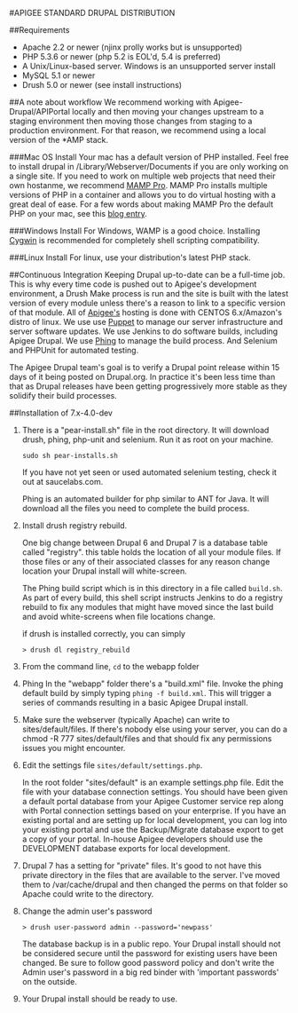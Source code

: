 #APIGEE STANDARD DRUPAL DISTRIBUTION

##Requirements
 
* Apache 2.2 or newer (njinx prolly works but is unsupported)
* PHP 5.3.6 or newer (php 5.2 is EOL'd, 5.4 is preferred)
* A Unix/Linux-based server. Windows is an unsupported server install
* MySQL 5.1 or newer
* Drush 5.0 or newer (see install instructions)
 

##A note about workflow
We recommend working with Apigee-Drupal/APIPortal locally and then moving your changes upstream to a staging environment then moving those changes from staging to a production environment. For that reason, we recommend using a local version of the *AMP stack. 

###Mac OS Install
Your mac has a default version of PHP installed. Feel free to install drupal in /Library/Webserver/Documents if you are only working on a single site. If you need to work on multiple web projects that need their own hostanme, we recommend [MAMP Pro](http://www.mamp.info). MAMP Pro installs multiple versions of PHP in a container and allows you to do virtual hosting with a great deal of ease. For a few words about making MAMP Pro the default PHP on your mac, see this [blog entry](http://stovak.net/blog/install-drush-5-mamp-pro). 

###Windows Install
For Windows, WAMP is a good choice. Installing [Cygwin](http://www.cygwin.com) is recommended for completely shell scripting compatibility.

###Linux Install
For linux, use your distribution's latest PHP stack.  

##Continuous Integration
Keeping Drupal up-to-date can be a full-time job. This is why every time code is pushed out to Apigee's development environment, a Drush Make process is run and the site is built with the latest version of every module unless there's a reason to link to a specific version of that module. All of [Apigee's](http://www.apigee.com) hosting is done with CENTOS 6.x/Amazon's distro of linux. We use use [Puppet](http://puppetlabs.com) to manage our server infrastructure and server software updates. We use Jenkins to do software builds, including Apigee Drupal. We use [Phing](http://phing.info) to manage the build process. And Selenium and PHPUnit for automated testing.

The Apigee Drupal team's goal is to verify a Drupal point release within 15 days of it being posted on Drupal.org. In practice it's been less time than that as Drupal releases have been getting progressively more stable as they solidify their build processes.
 
##Installation of 7.x-4.0-dev
 
1.  There is a "pear-install.sh" file in the root directory. It will download drush, phing, 
	php-unit and selenium. Run it as root on your machine.
	
	`sudo sh pear-installs.sh`
	
	If you have not yet seen or used automated selenium testing, check it out at saucelabs.com.
	
	Phing is an automated builder for php similar to ANT for Java. It will download all the files
	you need to complete the build process.
     
1.  Install drush registry rebuild.
 
    One big change between Drupal 6 and Drupal 7 is a database table called "registry".
    this table holds the location of all your module files. If those files or any
    of their associated classes for any reason change location your Drupal install 
    will white-screen.
     
    The Phing build script which is in this directory in a file called `build.sh`.
    As part of every build, this shell script instructs Jenkins to do a registry
    rebuild to fix any modules that might have moved since the last build
    and avoid white-screens when file locations change.
     
    if drush is installed correctly, you can simply
     
    `> drush dl registry_rebuild`
 
1.  From the command line, `cd` to the webapp folder
 
1.  Phing
	In the "webapp" folder there's a "build.xml" file. Invoke the phing default build by simply typing `phing -f build.xml`. 
	This will trigger a series of commands resulting in a basic Apigee Drupal install.

1.  Make sure the webserver (typically Apache) can write to sites/default/files. If there's nobody else
    using your server, you can do a chmod -R 777 sites/default/files and that should fix
    any permissions issues you might encounter.

1.  Edit the settings file `sites/default/settings.php`. 

    In the root folder "sites/default" is an example settings.php file. Edit the file with your database connection settings. 
	You should have been given a default portal database from your Apigee Customer service rep along 
	with Portal connection settings based on your enterprise. If you have an existing portal and are setting up for local
	development, you can log into your existing portal and use the Backup/Migrate database export to get a copy
	of your portal. In-house Apigee developers should use the DEVELOPMENT database exports for local development.

1.	Drupal 7 has a setting for "private" files. It's good to not have this private directory in the files
    that are available to the server. I've moved them to /var/cache/drupal and then changed
    the perms on that folder so Apache could write to the directory.
     
1.  Change the admin user's password 
	
	`> drush user-password admin --password='newpass'`
 
    The database backup is in a public repo. Your Drupal install should not be considered secure
    until the password for existing users have been changed. Be sure to follow good password policy 
    and don't write the Admin user's password in a big red binder with 'important passwords' on the outside.
 
1.  Your Drupal install should be ready to use.
